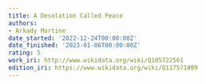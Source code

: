 ```yaml
---
title: A Desolation Called Peace
authors:
- Arkady Martine
date_started: '2022-12-24T00:00:00Z'
date_finished: '2023-01-06T00:00:00Z'
rating: 5
work_iri: http://www.wikidata.org/wiki/Q105722561
edition_iri: https://www.wikidata.org/wiki/Q117571899
---
```


